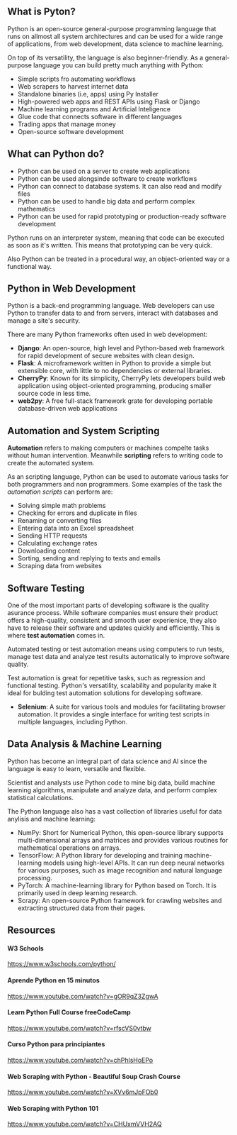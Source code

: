 ## What is Pyton?
Python is an open-source general-purpose programming language that runs on allmost all system architectures and can be used for a wide range of applications, from web development, data science to machine learning.

On top of its versatility, the language is also beginner-friendly. As a general-purpose language you can build pretty much anything with Python:

- Simple scripts fro automating workflows
- Web scrapers to harvest internet data
- Standalone binaries (i.e, apps) using Py Installer
- High-powered web apps and REST APIs using Flask or Django
- Machine learning programs and Artificial Inteligence
- Glue code that connects software in different languages
- Trading apps that manage money
- Open-source software development


## What can Python do?
- Python can be used on a server to create web applications
- Python can be used alongsinde software to create workflows
- Python can connect to database systems. It can also read and modify files
- Python can be used to handle big data and perform complex mathematics
- Python can be used for rapid prototyping or production-ready software development

Python runs on an interpreter system, meaning that code can be executed as soon as it's written. This means that prototyping can be very quick.

Also Python can be treated in a procedural way, an object-oriented way or a functional way.


## Python in Web Development
Python is a back-end programming language. Web developers can use Python to transfer data to and from servers, interact with databases and manage a site's security.

There are many Python frameworks often used in web development:
- **Django**: An open-source, high level and Python-based web framework for rapid development of secure websites with clean design.
- **Flask**: A microframework written in Python to provide a simple but extensible core, with little to no dependencies or external libraries.
- **CherryPy**: Known for its simplicity, CherryPy lets developers build web application using object-oriented programming, producing smaller source code in less time.
- **web2py**: A free full-stack framework grate for developing portable database-driven web applications


## Automation and System Scripting
**Automation** refers to making computers or machines compelte tasks without human intervention. Meanwhile **scripting** refers to writing code to create the automated system.

As an scripting language, Python can be used to automate various tasks for both programmers and non programmers. Some examples of the task the *automation scripts* can perform are:

- Solving simple math problems
- Checking for errors and duplicate in files
- Renaming or converting files
- Entering data into an Excel spreadsheet
- Sending HTTP requests
- Calculating exchange rates
- Downloading content
- Sorting, sending and replying to texts and emails
- Scraping data from websites


## Software Testing
One of the most important parts of developing software is the quality asurance process. While software companies must ensure their product offers a high-quality, consistent and smooth user experienice, they also have to release their software and updates quickly and efficiently. This is where **test automation** comes in.

Automated testing or test automation means using computers to run tests, manage test data and analyze test results automatically to improve software quality.

Test automation is great for repetitive tasks, such as regression and functional testing. Python's versatility, scalability and popularity make it ideal for bulding test automation solutions for developing software.

- **Selenium**: A suite for various tools and modules for facilitating browser automation. It provides a single interface for writing test scripts in multiple languages, including Python.


## Data Analysis & Machine Learning
Python has become an integral part of data science and AI since the language is easy to learn, versatile and flexible.

Scientist and analysts use Python code to mine big data, build machine learning algorithms, manipulate and analyze data, and perform complex statistical calculations.

The Python language also has a vast collection of libraries useful for data anylisis and machine learning:

- NumPy: Short for Numerical Python, this open-source library supports multi-dimensional arrays and matrices and provides various routines for mathematical operations on arrays.
- TensorFlow: A Python library for developing and training machine-learning models using high-level APIs. It can run deep neural networks for various purposes, such as image recognition and natural language processing.
- PyTorch: A machine-learning library for Python based on Torch. It is primarily used in deep learning research.
- Scrapy: An open-source Python framework for crawling websites and extracting structured data from their pages.



## Resources
#### W3 Schools
https://www.w3schools.com/python/

#### Aprende Python en 15 minutos
https://www.youtube.com/watch?v=gOR9qZ3ZgwA

#### Learn Python Full Course freeCodeCamp
https://www.youtube.com/watch?v=rfscVS0vtbw

#### Curso Python para principiantes
https://www.youtube.com/watch?v=chPhlsHoEPo

#### Web Scraping with Python - Beautiful Soup Crash Course
https://www.youtube.com/watch?v=XVv6mJpFOb0

#### Web Scraping with Python 101
https://www.youtube.com/watch?v=CHUxmVVH2AQ
